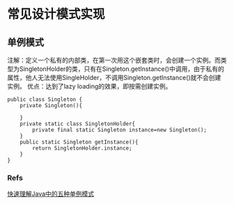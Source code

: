 # 常见设计模式实现

## 单例模式

注解：定义一个私有的内部类，在第一次用这个嵌套类时，会创建一个实例。而类型为SingletonHolder的类，只有在Singleton.getInstance()中调用，由于私有的属性，他人无法使用SingleHolder，不调用Singleton.getInstance()就不会创建实例。
优点：达到了lazy loading的效果，即按需创建实例。

```
public class Singleton {
    private Singleton(){

    }
    private static class SingletonHolder{
        private final static Singleton instance=new Singleton();
    }
    public static Singleton getInstance(){
        return SingletonHolder.instance;
    }
}
```

### Refs
[快速理解Java中的五种单例模式](http://www.cnblogs.com/hupp/p/4487521.html)  
